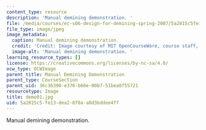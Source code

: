 ```yaml
---
content_type: resource
description: 'Manual demining demonstration. '
file: /media/courses/ec-s06-design-for-demining-spring-2007/5a2815c5fe13dea28f8aa8d3bddee4ff_demo01.jpg
file_type: image/jpeg
image_metadata:
  caption: Manual demining demonstration.
  credit: 'Credit: Image courtesy of MIT OpenCourseWare, course staff, and students.'
  image-alt: 'Manual demining demonstration. '
learning_resource_types: []
license: https://creativecommons.org/licenses/by-nc-sa/4.0/
ocw_type: OCWImage
parent_title: Manual Demining Demonstration
parent_type: CourseSection
parent_uid: 36c36390-e376-b66e-00b7-51bea8f55721
resourcetype: Image
title: demo01.jpg
uid: 5a2815c5-fe13-dea2-8f8a-a8d3bddee4ff
---
```

Manual demining demonstration. 